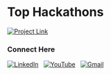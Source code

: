 # Top Hackathons

[![Project Link](https://img.shields.io/badge/Project%20Link-37a779?style=for-the-badge)](https://hackathons.top)

### Connect Here
[![LinkedIn](https://img.shields.io/badge/linkedin%20-%230077B5.svg?style=for-the-badge&logo=linkedin&logoColor=white)](https://www.linkedin.com/in/Kishore-SR) &nbsp;
[![YouTube](https://img.shields.io/badge/Youtube-%23FF0000.svg?style=for-the-badge&logo=YouTube&logoColor=white)](https://www.youtube.com/@Kishore-SR) &nbsp;
[![Gmail](https://img.shields.io/badge/Gmail-D14836?style=for-the-badge&logo=gmail&logoColor=white&color=red)](mailto:kishoresr47@gmail.com)
